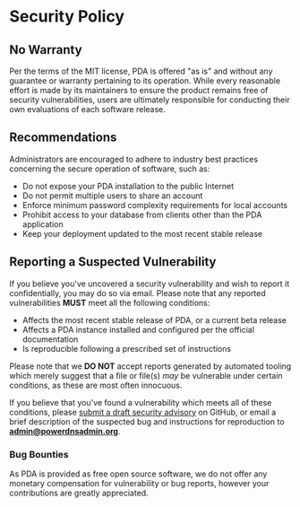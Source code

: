 # Security Policy

## No Warranty

Per the terms of the MIT license, PDA is offered "as is" and without any guarantee or warranty pertaining to its operation. While every reasonable effort is made by its maintainers to ensure the product remains free of security vulnerabilities, users are ultimately responsible for conducting their own evaluations of each software release.

## Recommendations

Administrators are encouraged to adhere to industry best practices concerning the secure operation of software, such as:

* Do not expose your PDA installation to the public Internet
* Do not permit multiple users to share an account
* Enforce minimum password complexity requirements for local accounts
* Prohibit access to your database from clients other than the PDA application
* Keep your deployment updated to the most recent stable release

## Reporting a Suspected Vulnerability

If you believe you've uncovered a security vulnerability and wish to report it confidentially, you may do so via email. Please note that any reported vulnerabilities **MUST** meet all the following conditions:

* Affects the most recent stable release of PDA, or a current beta release
* Affects a PDA instance installed and configured per the official documentation
* Is reproducible following a prescribed set of instructions

Please note that we **DO NOT** accept reports generated by automated tooling which merely suggest that a file or file(s) _may_ be vulnerable under certain conditions, as these are most often innocuous.

If you believe that you've found a vulnerability which meets all of these conditions, please [submit a draft security advisory](https://github.com/PowerDNS-Admin/pda-next/security/advisories/new) on GitHub, or email a brief description of the suspected bug and instructions for reproduction to **admin@powerdnsadmin.org**.

### Bug Bounties

As PDA is provided as free open source software, we do not offer any monetary compensation for vulnerability or bug reports, however your contributions are greatly appreciated.